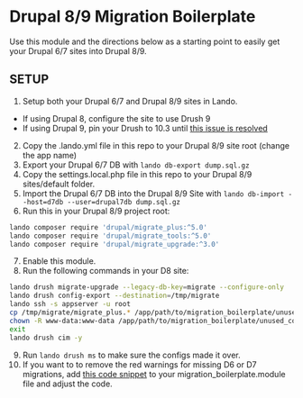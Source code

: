 # Drupal 8/9 Migration Boilerplate 

Use this module and the directions below as a 
starting point to easily get your Drupal 6/7 sites into Drupal 8/9.

## SETUP

1. Setup both your Drupal 6/7 and Drupal 8/9 sites in Lando.
  - If using Drupal 8, configure the site to use Drush 9
  - If using Drupal 9, pin your Drush to 10.3 until [this issue is resolved](https://www.drupal.org/project/migrate_tools/issues/3213947)
2. Copy the .lando.yml file in this repo to your Drupal 8/9 site root 
(change the app name)
3. Export your Drupal 6/7 DB with ```lando db-export dump.sql.gz```
4. Copy the settings.local.php file in this repo to your 
Drupal 8/9 sites/default folder.
5. Import the Drupal 6/7 DB into the Drupal 8/9 Site with 
```lando db-import --host=d7db --user=drupal7db dump.sql.gz```
6. Run this in your Drupal 8/9 project root:

```bash
lando composer require 'drupal/migrate_plus:^5.0'
lando composer require 'drupal/migrate_tools:^5.0'
lando composer require 'drupal/migrate_upgrade:^3.0'
```

7. Enable this module.
8. Run the following commands in your D8 site:

```bash
lando drush migrate-upgrade --legacy-db-key=migrate --configure-only
lando drush config-export --destination=/tmp/migrate
lando ssh -s appserver -u root
cp /tmp/migrate/migrate_plus.* /app/path/to/migration_boilerplate/unused_config
chown -R www-data:www-data /app/path/to/migration_boilerplate/unused_config
exit
lando drush cim -y
```

9. Run ```lando drush ms``` to make sure the configs made it over.
10. If you want to to remove the red warnings for missing D6 or D7 migrations, add [this code snippet](https://www.drupal.org/project/drupal/issues/2909256#comment-13785246) to your migration_boilerplate.module file and adjust the code.
